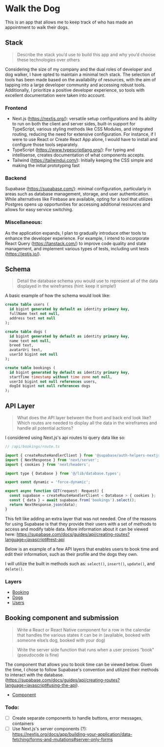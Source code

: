 # Walk the Dog

This is an app that allows me to keep track of who has made an appointment to walk their dogs.

## Stack

> Describe the stack you’d use to build this app and why you’d choose these technologies over others

Considering the size of my company and the dual roles of developer and dog walker, I have opted to maintain a minimal tech stack. The selection of tools has been made based on the availability of resources, with the aim of tapping into a large developer community and accessing robust tools. Additionally, I prioritize a positive developer experience, so tools with excellent documentation were taken into account.

### Frontend

- Next.js (https://nextjs.org/): versatile setup configurations and its ability to run on both the client and server sides, built-in support for TypeScript, various styling methods like CSS Modules, and integrated routing, reducing the need for extensive configuration. For instance, if I were to use React or Create React App alone, I would have to install and configure those tools separately.
- TypeScript (https://www.typescriptlang.org/): For typing and intellisense, creates documentation of what components accepts.
- Tailwind (https://tailwindui.com/): Initially keeping the CSS simple and making the initial prototyping fast

### Backend

Supabase (https://supabase.com/): minimal configuration, particularly in areas such as database management, storage, and user authentication. While alternatives like Firebase are available, opting for a tool that utilizes Postgres opens up opportunities for accessing additional resources and allows for easy service switching.

### Miscellaneous:

As the application expands, I plan to gradually introduce other tools to enhance the developer experience. For example, I intend to incorporate React Query (https://tanstack.com/) to improve code quality and state management, and implement various types of tests, including unit tests (https://jestjs.io/).

## Schema

> Detail the database schema you would use to represent all of the data displayed in the wireframes (hint: keep it simple!)

A basic example of how the schema would look like:

```sql
create table users (
  id bigint generated by default as identity primary key,
  fullName text not null,
  address text not null
);

create table dogs (
  id bigint generated by default as identity primary key,
  name text not null,
  breed text,
  avatarUri text,
  userId bigint not null
);

create table bookings (
  id bigint generated by default as identity primary key,
  startTime timestamp without time zone not null,
  userId bigint not null references users,
  dogId bigint not null references dogs
);
```

## API Layer

> What does the API layer between the front and back end look like? Which routes are needed to display all the data in the wireframes and handle all potential actions?

I considered using Next.js's api routes to query data like so:

```javascript
// /api/bookings/route.ts

import { createRouteHandlerClient } from '@supabase/auth-helpers-nextjs';
import { NextResponse } from 'next/server';
import { cookies } from 'next/headers';

import type { Database } from '@/lib/database.types';

export const dynamic = 'force-dynamic';

export async function GET(request: Request) {
  const supabase = createRouteHandlerClient < Database > { cookies };
  const { data } = await supabase.from('bookings').select();
  return NextResponse.json(data);
}
```

This felt like adding an extra layer that was not needed. One of the reasons for using Supabase is that they provide their users with a set of methods to access and modify table data. More information about it can be viewed here: https://supabase.com/docs/guides/api/creating-routes?language=javascript#rest-api

Below is an example of a few API layers that enables users to book time and edit their information, such as their profile and the dogs they own.

I will utilize the built in methods such as: `select()`, `insert()`, `update()`, and `delete()`.

### Layers

- [Booking](lib/api/booking.ts)
- [Dogs](lib/api/dogs.ts)
- [Users](lib/api/users.ts)

## Booking component and submission

> Write a React or React Native component for a row in the calendar that handles the various states it can be in (available, booked with someone else’s dog, booked with your dog)

> Write the server side function that runs when a user presses “book” (pseudocode is fine)

The component that allows you to book time can be viewed below. Given the time, I chose to follow Supabase's convention and utilized their methods to interact with the database.(https://supabase.com/docs/guides/api/creating-routes?language=javascript#using-the-api).

- [Component](app/components/Hour.tsx)

### Todo:

- [ ] Create separate components to handle buttons, error messages, containers
- [ ] Use Next.js's server components (?): https://nextjs.org/docs/app/building-your-application/data-fetching/forms-and-mutations#server-only-forms
